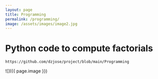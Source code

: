 ```yaml
---
layout: page
title: Programming
permalink: /programming/
image: /assets/images/image2.jpg
---
```

# Python code to compute factorials

`https://github.com/dzjose/project/blob/main/Programming`

![]({{ page.image }})



  
